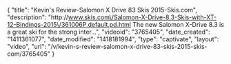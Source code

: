 {
    "title": "Kevin's Review-Salomon X Drive 83 Skis 2015-Skis.com",
    "description": "http:\/\/www.skis.com\/Salomon-X-Drive-8.3-Skis-with-XT-12-Bindings-2015\/361006P,default,pd.html The new Salomon X-Drive 8.3 is a great ski for the strong inter...",
    "videoid": "3765405",
    "date_created": "1411361077",
    "date_modified": "1418181994",
    "type": "captivate",
    "layout": "video",
    "url": "\/v\/kevin-s-review-salomon-x-drive-83-skis-2015-skis-com\/3765405"
}